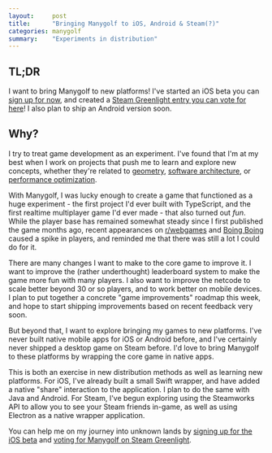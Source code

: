 ```yaml
---
layout:     post
title:      "Bringing Manygolf to iOS, Android & Steam(?)"
categories: manygolf
summary:    "Experiments in distribution"
---
```


## TL;DR

I want to bring Manygolf to new platforms! I've started an iOS beta you can [sign up for now](https://docs.google.com/forms/d/e/1FAIpQLScAJAsaPGTE_elKg5MbqXgsa-W1rbrWRdDQGi-gXLBgaTM34Q/viewform), and created a [Steam Greenlight entry you can vote for here](http://steamcommunity.com/sharedfiles/filedetails/?id=751794609)! I also plan to ship an Android version soon.

## Why?

I try to treat game development as an experiment. I've found that I'm at my best when I work on projects that push me to learn and explore new concepts, whether they're related to [geometry](http://disco.zone/mode7/), [software architecture](http://devlog.disco.zone/2016/08/19/pearl-components/), or [performance optimization](http://devlog.disco.zone/2016/01/03/bipp/).

With Manygolf, I was lucky enough to create a game that functioned as a huge experiment - the first project I'd ever built with TypeScript, and the first realtime multiplayer game I'd ever made - that also turned out *fun*. While the player base has remained somewhat steady since I first published the game months ago, recent appearances on [r/webgames](https://www.reddit.com/r/WebGames/comments/4yc2wf/many_golf_multiplayer_golfing/) and [Boing Boing](https://bbs.boingboing.net/t/manygolf-simple-addictive-online-golf-game/84208) caused a spike in players, and reminded me that there was still a lot I could do for it.

There are many changes I want to make to the core game to improve it. I want to improve the (rather underthought) leaderboard system to make the game more fun with many players. I also want to improve the netcode to scale better beyond 30 or so players, and to work better on mobile devices. I plan to put together a concrete "game improvements" roadmap this week, and hope to start shipping improvements based on recent feedback very soon.

But beyond that, I want to explore bringing my games to new platforms. I've never built native mobile apps for iOS or Android before, and I've certainly never shipped a desktop game on Steam before. I'd love to bring Manygolf to these platforms by wrapping the core game in native apps.

This is both an exercise in new distribution methods as well as learning new platforms. For iOS, I've already built a small Swift wrapper, and have added a native "share" interaction to the application. I plan to do the same with Java and Android. For Steam, I've begun exploring using the Steamworks API to allow you to see your Steam friends in-game, as well as using Electron as a native wrapper application.

You can help me on my journey into unknown lands by [signing up for the iOS beta](https://docs.google.com/forms/d/e/1FAIpQLScAJAsaPGTE_elKg5MbqXgsa-W1rbrWRdDQGi-gXLBgaTM34Q/viewform) and [voting for Manygolf on Steam Greenlight](http://steamcommunity.com/sharedfiles/filedetails/?id=751794609).